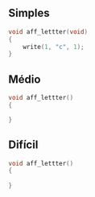 ## Simples
```c
void aff_lettter(void)
{
	write(1, "c", 1);
}
```

## Médio
```c
void aff_lettter()
{

}
```


## Difícil

```c
void aff_lettter()
{
	
}
```
